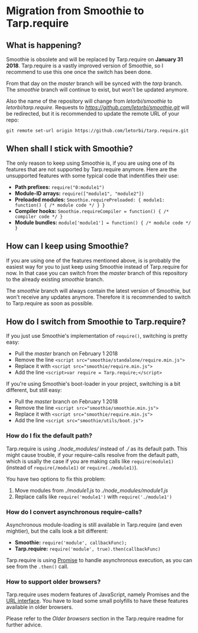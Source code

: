 # Migration from Smoothie to Tarp.require

## What is happening?

Smoothie is obsolete and will be replaced by Tarp.require on **January 31 2018**. Tarp.require is a vastly improved version of Smoothie, so I recommend to use this one once the switch has been done.

From that day on the *master* branch will be synced with the *tarp* branch. The *smoothie* branch will continue to exist, but won't be updated anymore.

Also the name of the repository will change from *letorbi/smoothie* to *letorbi/tarp.require*. Requests to *https://github.com/letorbi/smoothie.git* will be redirected, but it is recommended to update the remote URL of your repo:

```
git remote set-url origin https://github.com/letorbi/tarp.require.git
```

## When shall I stick with Smoothie?

The only reason to keep using Smoothie is, if you are using one of its features
that are not supported by Tarp.require anymore. Here are the unsupported features
with some typical code that indentifies their use:

  * **Path prefixes:** `require("0:module1")`
  * **Module-ID arrays:** `require(["module1", "module2"])`
  * **Preloaded modules:** `Smoothie.requirePreloaded: { module1: function() { /* module code */ } }`
  * **Compiler hooks:** `Smoothie.requireCompiler = function() { /* compiler code */ }` 
  * **Module bundles:** `module['module1'] = function() { /* module code */ }`

## How can I keep using Smoothie?

If you are using one of the features mentioned above, is is probably the easiest
way for you to just keep using Smoothie instead of Tarp.require for now. In
that case you can switch from the *master* branch of this repository to the
already existing *smoothie* branch.

The *smoothie* branch will always contain the latest version of Smoothie, but
won't receive any updates anymore. Therefore it is recommended to switch to
Tarp.require as soon as possible.

## How do I switch from Smoothie to Tarp.require?

If you just use Smoothie's implementation of `require()`, switching is pretty
easy:

  * Pull the *master* branch on February 1 2018
  * Remove the line `<script src="smoothie/standalone/require.min.js">`
  * Replace it with `<script src="smoothie/require.min.js">`
  * Add the line `<script>var require = Tarp.require;</script>`

If you're using Smoothie's boot-loader in your project, switching is a bit
different, but still easy:

  * Pull the *master* branch on February 1 2018
  * Remove the line `<script src="smoothie/smoothie.min.js">`
  * Replace it with `<script src="smoothie/require.min.js">`
  * Add the line `<script src="smoothie/utils/boot.js">`

### How do I fix the default path?

Tarp.require is using *./node_modules/* instead of *./* as its default path.
This might cause trouble, if your require-calls resolve from the default path,
which is usally the case if you are making calls like `require(module1)`
(instead of `require(/module1)` or `require(./module1)`).

You have two options to fix this problem:

  1. Move modules from *./module1.js* to *./node_modules/module1.js*
  2. Replace calls like `require('module1')` with `require('./module1')`

### How do I convert asynchronous require-calls?

Asynchronous module-loading is still available in Tarp.require (and even
mightier), but the calls look a bit different:

  * **Smoothie:** `require('module', callbackFunc);`
  * **Tarp.require:** `require('module', true).then(callbackFunc)`

Tarp.require is using [Promise](https://developer.mozilla.org/docs/Web/JavaScript/Guide/Using_promises)
to handle asynchronous execution, as you can see from the `.then()` call.

### How to support older browsers?

Tarp.require uses modern features of JavaScript, namely Promises and the
[URL interface](https://developer.mozilla.org/en-US/docs/Web/API/URL). You have to
load some small polyfills to have these features available in older browsers.

Please refer to the *Older browsers* section in the Tarp.require readme for
further advice.
